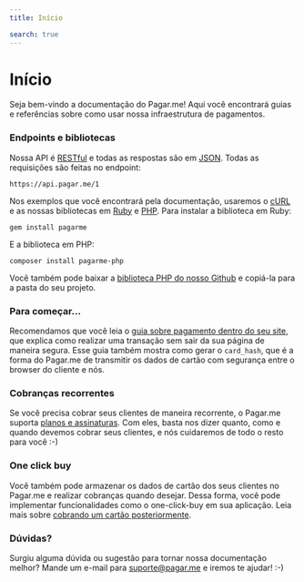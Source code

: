 ```yaml
---
title: Início

search: true
---
```


# Início

Seja bem-vindo a documentação do Pagar.me! Aqui você encontrará guias e
referências sobre como usar nossa infraestrutura de pagamentos.

### Endpoints e bibliotecas

Nossa API é
[RESTful](http://en.wikipedia.org/wiki/Representational_state_transfer) e todas
as respostas são em [JSON](http://www.json.org). Todas as requisições são
feitas no endpoint:

```
https://api.pagar.me/1
```

Nos exemplos que você encontrará pela documentação, usaremos o
[cURL](http://curl.haxx.se) e as nossas bibliotecas em [Ruby](https://github.com/pagarme/pagarme-ruby) e [PHP](https://github.com/pagarme/pagarme-php). Para
instalar a biblioteca em Ruby:

```
gem install pagarme
```

E a biblioteca em PHP:

```
composer install pagarme-php
```

Você também pode baixar a [biblioteca PHP do nosso
Github](https://github.com/pagarme/pagarme-php) e copiá-la para a pasta do seu
projeto.

### Para começar...

Recomendamos que você leia o [guia sobre pagamento dentro do seu
site](/custom_form), que explica como realizar uma transação sem sair da sua
página de maneira segura. Esse guia também mostra como gerar o `card_hash`, que
é a forma do Pagar.me de transmitir os dados de cartão com segurança entre o
browser do cliente e nós.

### Cobranças recorrentes

Se você precisa cobrar seus clientes de maneira recorrente, o Pagar.me suporta
[planos e assinaturas](/plans_subscriptions). Com eles, basta nos dizer quanto,
como e quando devemos cobrar seus clientes, e nós cuidaremos de todo o resto para
você :-)

### One click buy

Você também pode armazenar os dados de cartão dos seus clientes no Pagar.me e
realizar cobranças quando desejar. Dessa forma, você pode implementar
funcionalidades como o one-click-buy em sua aplicação. Leia mais sobre
[cobrando um cartão posteriormente](/cards).

### Dúvidas?

Surgiu alguma dúvida ou sugestão para tornar nossa documentação melhor? Mande
um e-mail para [suporte@pagar.me](mailto:suporte@pagar.me) e iremos te ajudar!
:-)
